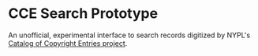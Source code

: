 # CCE Search Prototype

An unofficial, experimental interface to search records digitized by NYPL's
[Catalog of Copyright Entries project](https://github.com/NYPL/catalog_of_copyright_entries_project).
